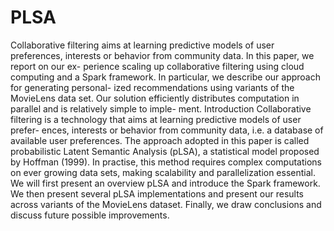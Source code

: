 # PLSA

Collaborative filtering aims at learning predictive models of user preferences, interests or behavior from community data. In this paper, we report on our ex- perience scaling up collaborative filtering using cloud computing and a Spark framework. In particular, we describe our approach for generating personal- ized recommendations using variants of the MovieLens data set. Our solution efficiently distributes computation in parallel and is relatively simple to imple- ment.
Introduction
Collaborative filtering is a technology that aims at learning predictive models of user prefer- ences, interests or behavior from community data, i.e. a database of available user preferences. The approach adopted in this paper is called probabilistic Latent Semantic Analysis (pLSA), a statistical model proposed by Hoffman (1999). In practise, this method requires complex computations on ever growing data sets, making scalability and parallelization essential.
We will first present an overview pLSA and introduce the Spark framework. We then present several pLSA implementations and present our results across variants of the MovieLens dataset. Finally, we draw conclusions and discuss future possible improvements.
